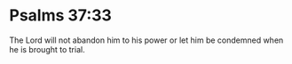 # Psalms 37:33

The Lord will not abandon him to his power or let him be condemned when he is brought to trial.
